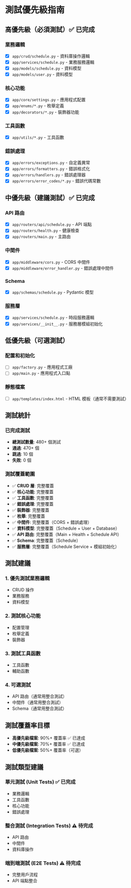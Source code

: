 # 測試優先級指南

## 高優先級（必須測試）✅ 已完成

### 業務邏輯

- [x] `app/crud/schedule.py` - 資料庫操作邏輯
- [x] `app/services/schedule.py` - 業務服務邏輯
- [x] `app/models/schedule.py` - 資料模型
- [x] `app/models/user.py` - 資料模型

### 核心功能

- [x] `app/core/settings.py` - 應用程式配置
- [x] `app/enums/*.py` - 枚舉定義
- [x] `app/decorators/*.py` - 裝飾器功能

### 工具函數

- [x] `app/utils/*.py` - 工具函數

### 錯誤處理

- [x] `app/errors/exceptions.py` - 自定義異常
- [x] `app/errors/formatters.py` - 錯誤格式化
- [x] `app/errors/handlers.py` - 錯誤處理器
- [x] `app/errors/error_codes/*.py` - 錯誤代碼常數

## 中優先級（建議測試）✅ 已完成

### API 路由

- [x] `app/routers/api/schedule.py` - API 端點
- [x] `app/routers/health.py` - 健康檢查
- [x] `app/routers/main.py` - 主路由

### 中間件

- [x] `app/middleware/cors.py` - CORS 中間件
- [x] `app/middleware/error_handler.py` - 錯誤處理中間件

### Schema

- [x] `app/schemas/schedule.py` - Pydantic 模型

### 服務層

- [x] `app/services/schedule.py` - 時段服務邏輯
- [x] `app/services/__init__.py` - 服務層模組初始化

## 低優先級（可選測試）

### 配置和初始化

- [ ] `app/factory.py` - 應用程式工廠
- [ ] `app/main.py` - 應用程式入口點

### 靜態檔案

- [ ] `app/templates/index.html` - HTML 模板（通常不需要測試）

## 測試統計

### 已完成測試

- **總測試數量**: 480+ 個測試
- **通過**: 470+ 個
- **跳過**: 10 個
- **失敗**: 0 個

### 測試覆蓋範圍

- ✅ **CRUD 層**: 完整覆蓋
- ✅ **核心功能**: 完整覆蓋
- ✅ **工具函數**: 完整覆蓋
- ✅ **錯誤處理**: 完整覆蓋
- ✅ **裝飾器**: 完整覆蓋
- ✅ **枚舉**: 完整覆蓋
- ✅ **中間件**: 完整覆蓋（CORS + 錯誤處理）
- ✅ **資料模型**: 完整覆蓋（Schedule + User + Database）
- ✅ **API 路由**: 完整覆蓋（Main + Health + Schedule API）
- ✅ **Schema**: 完整覆蓋（Schedule）
- ✅ **服務層**: 完整覆蓋（Schedule Service + 模組初始化）

## 測試建議

### 1. 優先測試業務邏輯

- CRUD 操作
- 業務服務
- 資料模型

### 2. 測試核心功能

- 配置管理
- 枚舉定義
- 裝飾器

### 3. 測試工具函數

- 工具函數
- 輔助函數

### 4. 可選測試

- API 路由（通常用整合測試）
- 中間件（通常用整合測試）
- Schema（通常用整合測試）

## 測試覆蓋率目標

- **高優先級檔案**: 90%+ 覆蓋率 ✅ 已達成
- **中優先級檔案**: 70%+ 覆蓋率 ✅ 已達成
- **低優先級檔案**: 50%+ 覆蓋率（可選）

## 測試類型建議

### 單元測試 (Unit Tests) ✅ 已完成

- 業務邏輯
- 工具函數
- 核心功能
- 錯誤處理

### 整合測試 (Integration Tests) ⚠️ 待完成

- API 路由
- 中間件
- 資料庫操作

### 端到端測試 (E2E Tests) ⚠️ 待完成

- 完整用戶流程
- API 端點整合

